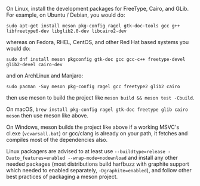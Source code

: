 On Linux, install the development packages for FreeType,
Cairo, and GLib. For example, on Ubuntu / Debian, you would do:

    sudo apt-get install meson pkg-config ragel gtk-doc-tools gcc g++ libfreetype6-dev libglib2.0-dev libcairo2-dev

whereas on Fedora, RHEL, CentOS, and other Red Hat based systems you would do:

    sudo dnf install meson pkgconfig gtk-doc gcc gcc-c++ freetype-devel glib2-devel cairo-dev

and on ArchLinux and Manjaro:

    sudo pacman -Suy meson pkg-config ragel gcc freetype2 glib2 cairo

then use meson to build the project like `meson build && meson test -Cbuild`.

On macOS, `brew install pkg-config ragel gtk-doc freetype glib cairo meson` then use
meson like above.

On Windows, meson builds the project like above if a working MSVC's cl.exe (`vcvarsall.bat`)
or gcc/clang is already on your path, it fetches and compiles most of the dependencies also.

Linux packagers are advised to at least use `--buildtype=release -Dauto_features=enabled --wrap-mode=nodownload`
and install any other needed packages (most distributions build harfbuzz with
graphite support which needed to enabled separately, `-Dgraphite=enabled`),
and follow other best practices of packaging a meson project.
